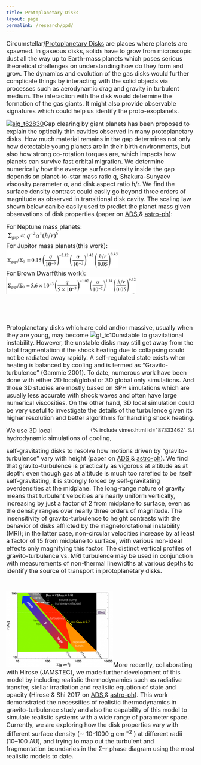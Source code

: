 ```yaml
---
title: Protoplanetary Disks
layout: page
permalink: /research/ppd/
---
```

<span style="font-size: 12pt;">Circumstellar/<a href="/research/ppd">Protoplanetary Disks</a> are places where planets are spawned. In gaseous disks, solids have to grow from microscopic dust all the way up to Earth-mass planets which poses serious theoretical challenges on understanding how do they form and grow. The dynamics and evolution of the gas disks would further complicate things by interacting with the solid objects via processes such as aerodynamic drag and gravity in turbulent medium. The interaction with the disk would determine the formation of the gas giants. It might also provide observable signatures which could help us identify the proto-exoplanets.</span>

<span style="font-size: 12pt;"><a href="/research/ppd"><img class="wp-image-117 alignright" src="/assets/sig_t62830-e1475503509991-300x300.png" sizes="(max-width: 200px) 100vw, 200px" srcset="/assets/sig_t62830-e1475503509991-300x300.png 300w, /assets/sig_t62830-e1475503509991-150x150.png 150w, /assets/sig_t62830-e1475503509991.png 534w" alt="sig_t62830" width="200" height="200" /></a>Gap clearing by giant planets has been proposed to explain the optically thin cavities observed in many protoplanetary disks. How much material remains in the gap determines not only how detectable young planets are in their birth environments, but also how strong co-rotation torques are, which impacts how planets can survive fast orbital migration. We determine numerically how the average surface density inside the gap depends on planet-to-star mass ratio q, Shakura-Sunyaev viscosity parameter α, and disk aspect ratio h/r. We find the surface density contrast could easily go beyond three orders of magnitude as observed in transitional disk cavity. The scaling law shown below can be easily used to predict the planet mass given observations of disk properties (paper on <a href="http://adsabs.harvard.edu/abs/2014ApJ...782...88F">ADS </a>& <a href="http://arxiv.org/abs/1310.0156">astro-ph</a>):</span>

<p style="text-align: left;">
  <span style="font-size: 12pt;">For Neptune mass planets:</span><br /> <span style="font-size: 12pt;"> <a><img src="/assets/scaling-0.png" alt="scale-1" width="140" /></a></span><br /> <span style="font-size: 12pt;"> For Jupitor mass planets(this work):</span><br /> <span style="font-size: 12pt;"> <a><img src="/assets/scaling-1.png" alt="scale-1" width="300" /></a></span><br /> <span style="font-size: 12pt;"> For Brown Dwarf(this work):</span><br /> <span style="font-size: 12pt;"> <a><img class="alignleft" src="/assets/scaling-2.png" alt="scale-2" width="348" height="45" /></a></span>
</p>

&nbsp;

&nbsp;

<span style="font-size: 12pt;">Protoplanetary disks which are cold and/or massive, usually when they are young, may become <img class="size-medium wp-image-218 alignleft" src="/assets/gt_tc10-300x282.png" alt="gt_tc10" width="300" height="282" srcset="/assets/gt_tc10-300x282.png 300w,/assets/gt_tc10-768x722.png 768w, /assets/gt_tc10.png 1024w" sizes="(max-width: 300px) 100vw, 300px" />unstable to gravitational instability. However, the unstable disks may still get away from the fatal fragmentation if the shock heating due to collapsing could not be radiated away rapidly. A self-regulated state exists when heating is balanced by cooling and is termed as &#8220;Gravito-turbulence&#8221; (Gammie 2001). To date, numerous work have been done with either 2D local/global or 3D global only simulations. And those 3D studies are mostly based on SPH simulations which are usually less accurate with shock waves and often have large numerical viscosities. On the other hand, 3D local simulation could be very useful to investigate the details of the turbulence given its higher resolution and better algorithms for handling shock heating.</span>

<div style="float: right; margin-left: 15px;">
{% include vimeo.html id="87333462" %}
</div>

<span style="font-size: 12pt;"><a id="gt"></a>We use 3D local hydrodynamic simulations of cooling, </span>
  
 <span style="font-size: 12pt;">self-gravitating disks to resolve how motions driven by &#8220;gravito-turbulence&#8221; vary with height (paper on <a href="http://adsabs.harvard.edu/abs/2014ApJ...789...34S">ADS </a>& <a href="https://arxiv.org/abs/1405.3291">astro-ph</a>). We find that gravito-turbulence is practically as vigorous at altitude as at depth: even though gas at altitude is much too rarefied to be itself self-gravitating, it is strongly forced by self-gravitating overdensities at the midplane. The long-range nature of gravity means that turbulent velocities are nearly uniform vertically, increasing by just a factor of 2 from midplane to surface, even as the density ranges over nearly three orders of magnitude. The insensitivity of gravito-turbulence to height contrasts with the behavior of disks afflicted by the magnetorotational instability (MRI); in the latter case, non-circular velocities increase by at least a factor of 15 from midplane to surface, with various non-ideal effects only magnifying this factor. The distinct vertical profiles of gravito-turbulence vs. MRI turbulence may be used in conjunction with measurements of non-thermal linewidths at various depths to identify the source of transport in protoplanetary disks.</span>

&nbsp;

<img class="alignleft wp-image-321" src="/assets/Selection_082-300x211.png" alt="" width="286" height="201" /><span style="font-size: 12pt;">More recently, collaborating with Hirose (JAMSTEC), we made further development of this model by including realistic thermodynamics such as radiative transfer, stellar irradiation and realistic equation of state and opacity (Hirose & Shi 2017 on <a href="http://adsabs.harvard.edu/abs/2017MNRAS.469..561H">ADS </a>& <a href="https://arxiv.org/abs/1703.10292">astro-ph</a>). This work demonstrated the necessities of realistic thermodynamics in gravito-turbulence study and also the capability of this model to simulate realistic systems with a wide range of parameter space. Currently, we are exploring how the disk properties vary with different surface density (∼ 10-1000 g cm<sup> −2</sup> ) at different radii (10–100 AU), and trying to map out the turbulent and fragmentation boundaries in the Σ–r phase diagram using the most realistic models to date.</span>

